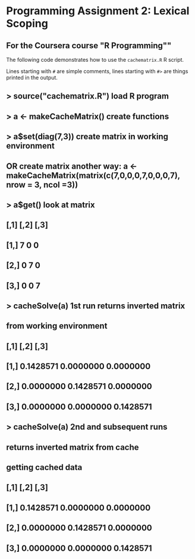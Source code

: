# Programming Assignment 2: Lexical Scoping

## For the Coursera course "R Programming""

The following code demonstrates how to use the `cachematrix.R` R script.

Lines starting with `#` are simple comments, lines starting with `#>` are things
printed in the output.
## > source("cachematrix.R")    load R program
## > a <- makeCacheMatrix() create functions
## > a$set(diag(7,3))       create matrix in working environment
## OR create matrix another way: a <- makeCacheMatrix(matrix(c(7,0,0,0,7,0,0,0,7), nrow = 3, ncol =3))
## > a$get()                look at matrix
##      [,1] [,2] [,3]
## [1,]    7    0    0
## [2,]    0    7    0
## [3,]    0    0    7
## > cacheSolve(a)          1st run returns inverted matrix
##                          from working environment
##           [,1]      [,2]      [,3]
## [1,] 0.1428571 0.0000000 0.0000000
## [2,] 0.0000000 0.1428571 0.0000000
## [3,] 0.0000000 0.0000000 0.1428571
##
## > cacheSolve(a)          2nd and subsequent runs
##                          returns inverted matrix from cache
## getting cached data
##           [,1]      [,2]      [,3]
## [1,] 0.1428571 0.0000000 0.0000000
## [2,] 0.0000000 0.1428571 0.0000000
## [3,] 0.0000000 0.0000000 0.1428571